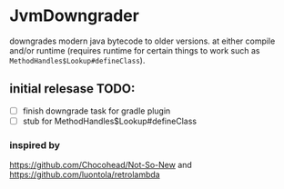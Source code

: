 # JvmDowngrader

downgrades modern java bytecode to older versions. at either compile and/or runtime (requires runtime for certain things
to work such as `MethodHandles$Lookup#defineClass`).

## initial relesase TODO:

- [ ] finish downgrade task for gradle plugin
- [ ] stub for MethodHandles$Lookup#defineClass

### inspired by

https://github.com/Chocohead/Not-So-New and https://github.com/luontola/retrolambda
